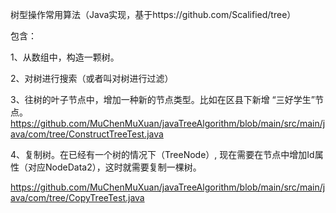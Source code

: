 树型操作常用算法（Java实现，基于https://github.com/Scalified/tree）

包含：

1、从数组中，构造一颗树。

2、对树进行搜索（或者叫对树进行过滤）

3、往树的叶子节点中，增加一种新的节点类型。比如在区县下新增 “三好学生”节点。
 https://github.com/MuChenMuXuan/javaTreeAlgorithm/blob/main/src/main/java/com/tree/ConstructTreeTest.java


4、复制树。在已经有一个树的情况下（TreeNode<NodeData>）, 现在需要在节点中增加Id属性（对应NodeData2），这时就需要复制一棵树。

https://github.com/MuChenMuXuan/javaTreeAlgorithm/blob/main/src/main/java/com/tree/CopyTreeTest.java
